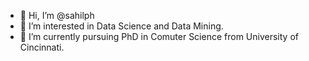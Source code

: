 - 👋 Hi, I’m @sahilph
- 👀 I’m interested in Data Science and Data Mining.
- 🌱 I’m currently pursuing PhD in Comuter Science from University of Cincinnati.
<!---
- 💞️ I’m looking to collaborate on ...
- 📫 How to reach me ...
--->
<!---
sahilph/sahilph is a ✨ special ✨ repository because its `README.md` (this file) appears on your GitHub profile.
You can click the Preview link to take a look at your changes.
--->
